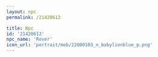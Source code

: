 ```yaml
---
layout: npc
permalink: /21420612

title: Npc
id: '21420612'
npc_name: 'Rover'
icon_url: 'portrait/mob/22000103_n_babylionblue_p.png'
---
```

